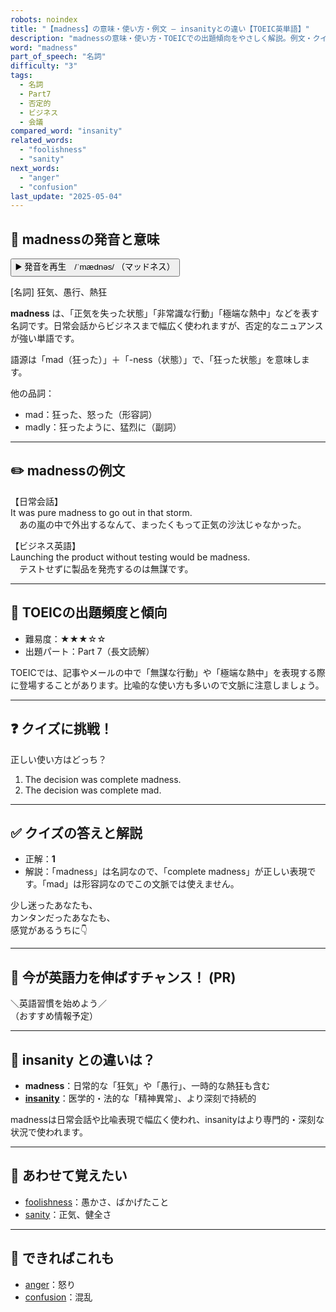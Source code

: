 ```yaml
---
robots: noindex
title: "【madness】の意味・使い方・例文 ― insanityとの違い【TOEIC英単語】"
description: "madnessの意味・使い方・TOEICでの出題傾向をやさしく解説。例文・クイズ付きでinsanityとの違いもわかりやすく学べます。"
word: "madness"
part_of_speech: "名詞"
difficulty: "3"
tags:
  - 名詞
  - Part7
  - 否定的
  - ビジネス
  - 会議
compared_word: "insanity"
related_words:
  - "foolishness"
  - "sanity"
next_words:
  - "anger"
  - "confusion"
last_update: "2025-05-04"
---
```


## 🔰 madnessの発音と意味

<button class="play-audio" onclick="playTTS('madness')">
  <span class="play-audio-main">
    ▶️ 発音を再生　/ˈmædnəs/
  </span>
  <span class="play-audio-sub">
    （マッドネス）
  </span>
</button>

[名詞] 狂気、愚行、熱狂

**madness** は、「正気を失った状態」「非常識な行動」「極端な熱中」などを表す名詞です。日常会話からビジネスまで幅広く使われますが、否定的なニュアンスが強い単語です。

語源は「mad（狂った）」＋「-ness（状態）」で、「狂った状態」を意味します。

他の品詞：  
- mad：狂った、怒った（形容詞）
- madly：狂ったように、猛烈に（副詞）

---

## ✏️ madnessの例文

【日常会話】  
It was pure madness to go out in that storm.  
　あの嵐の中で外出するなんて、まったくもって正気の沙汰じゃなかった。

【ビジネス英語】  
Launching the product without testing would be madness.  
　テストせずに製品を発売するのは無謀です。

---

## 🎯 TOEICの出題頻度と傾向

- 難易度：★★★☆☆
- 出題パート：Part 7（長文読解）

TOEICでは、記事やメールの中で「無謀な行動」や「極端な熱中」を表現する際に登場することがあります。比喩的な使い方も多いので文脈に注意しましょう。

---

## ❓ クイズに挑戦！

正しい使い方はどっち？

1. The decision was complete madness.  
2. The decision was complete mad.

---

## ✅ クイズの答えと解説

- 正解：**1**
- 解説：「madness」は名詞なので、「complete madness」が正しい表現です。「mad」は形容詞なのでこの文脈では使えません。

少し迷ったあなたも、  
カンタンだったあなたも、  
感覚があるうちに👇️

---

## 🚀 今が英語力を伸ばすチャンス！ (PR)

<div class="info-center">
＼英語習慣を始めよう／<br>  
（おすすめ情報予定）
</div>

---

## 🤔  insanity との違いは？

- **madness**：日常的な「狂気」や「愚行」、一時的な熱狂も含む
- **[insanity](/insanity)**：医学的・法的な「精神異常」、より深刻で持続的

madnessは日常会話や比喩表現で幅広く使われ、insanityはより専門的・深刻な状況で使われます。

---

## 🧩 あわせて覚えたい

- [foolishness](/foolishness)：愚かさ、ばかげたこと
- [sanity](/sanity)：正気、健全さ

---

## 📖 できればこれも

- [anger](/anger)：怒り
- [confusion](/confusion)：混乱

<!-- cvid: aid25_bid13 -->
